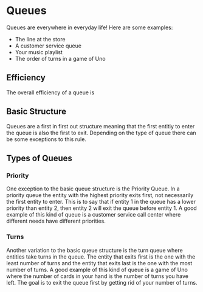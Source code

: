 # Queues

Queues are everywhere in everyday life! 
Here are some examples:
* The line at the store
* A customer service queue
* Your music playlist
* The order of turns in a game of Uno

## Efficiency
The overall efficiency of a queue is 

## Basic Structure
Queues are a first in first out structure meaning 
that the first entitiy to enter the queue is also the first to exit.
Depending on the type of queue there can be some exceptions to this rule.

## Types of Queues
### Priority
One exception to the basic queue structure is the Priority Queue.
In a priority queue the entity with the highest priority exits first, not necessarily the first entity to
enter.
This is to say that if entity 1 in the queue has a lower priority than entity 2, then entity 2 will exit the queue before entity 1. 
A good example of this kind of queue is a customer service call center where different needs have different priorities.

### Turns
Another variation to the basic queue structure is the turn queue where entities take turns in the queue. 
The entity that exits first is the one with the least number of turns and the entity that exits last is the
one with the most number of turns.
A good example of this kind of queue is a game of Uno where the number of cards in your hand is the number of turns you have left. The goal is to exit the queue first by getting rid of your number of turns.
